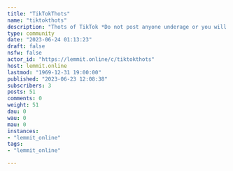```yaml
---
title: "TikTokThots" 
name: "tiktokthots"
description: "Thots of TikTok *Do not post anyone underage or you will get permanently banned*."
type: community
date: "2023-06-24 01:13:23"
draft: false
nsfw: false
actor_id: "https://lemmit.online/c/tiktokthots"
host: lemmit.online
lastmod: "1969-12-31 19:00:00"
published: "2023-06-23 12:08:38"
subscribers: 3
posts: 51
comments: 0
weight: 51
dau: 0
wau: 0
mau: 0
instances:
- "lemmit_online"
tags: 
- "lemmit_online"

---
```

